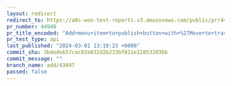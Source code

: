 ```yaml
---
layout: redirect
redirect_to: https://a8c-woo-test-reports.s3.amazonaws.com/public/pr/44940/api/index.html
pr_number: 44940
pr_title_encoded: "Add+menu+item+to+publish+button+with+%27Move+to+trash%27"
pr_test_type: api
last_published: "2024-03-01 13:19:23 +0000"
commit_sha: 3b4edeb57cac03a832d2b233bf011e22853203bb
commit_message: ""
branch_name: add/43047
passed: false
---
```

